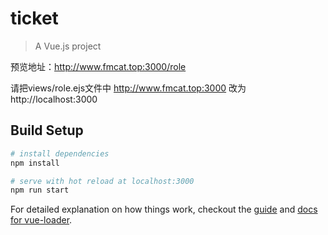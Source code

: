 # ticket

> A Vue.js project

预览地址：http://www.fmcat.top:3000/role

请把views/role.ejs文件中
http://www.fmcat.top:3000
改为
http://localhost:3000

## Build Setup

``` bash
# install dependencies
npm install

# serve with hot reload at localhost:3000
npm run start
```

For detailed explanation on how things work, checkout the [guide](http://vuejs-templates.github.io/webpack/) and [docs for vue-loader](http://vuejs.github.io/vue-loader).
